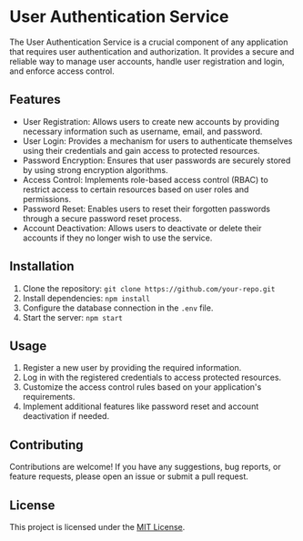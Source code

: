 # User Authentication Service

The User Authentication Service is a crucial component of any application that requires user authentication and authorization. It provides a secure and reliable way to manage user accounts, handle user registration and login, and enforce access control.

## Features

- User Registration: Allows users to create new accounts by providing necessary information such as username, email, and password.
- User Login: Provides a mechanism for users to authenticate themselves using their credentials and gain access to protected resources.
- Password Encryption: Ensures that user passwords are securely stored by using strong encryption algorithms.
- Access Control: Implements role-based access control (RBAC) to restrict access to certain resources based on user roles and permissions.
- Password Reset: Enables users to reset their forgotten passwords through a secure password reset process.
- Account Deactivation: Allows users to deactivate or delete their accounts if they no longer wish to use the service.

## Installation

1. Clone the repository: `git clone https://github.com/your-repo.git`
2. Install dependencies: `npm install`
3. Configure the database connection in the `.env` file.
4. Start the server: `npm start`

## Usage

1. Register a new user by providing the required information.
2. Log in with the registered credentials to access protected resources.
3. Customize the access control rules based on your application's requirements.
4. Implement additional features like password reset and account deactivation if needed.

## Contributing

Contributions are welcome! If you have any suggestions, bug reports, or feature requests, please open an issue or submit a pull request.

## License

This project is licensed under the [MIT License](LICENSE).

